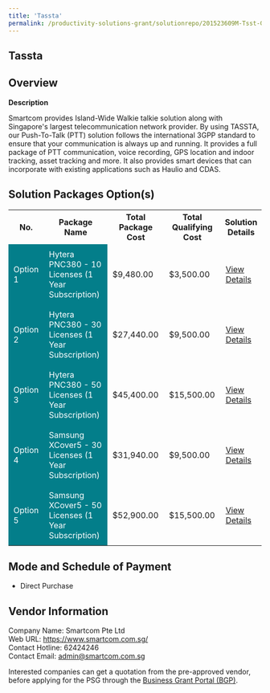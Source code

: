 ```yaml
---
title: 'Tassta'
permalink: /productivity-solutions-grant/solutionrepo/201523609M-Tsst-G
---
```


## Tassta

## Overview

**Description**

Smartcom provides Island-Wide Walkie talkie solution along with Singapore's largest telecommunication network provider. By using TASSTA, our Push-To-Talk (PTT) solution follows the international 3GPP standard to ensure that your communication is always up and running. It provides a full package of PTT communication, voice recording, GPS location and indoor tracking, asset tracking and more. It also provides smart devices that can incorporate with existing applications such as Haulio and CDAS.

## Solution Packages Option(s)

<table>
<tr>
<th><b>No.</b></th>
<th><b>Package Name</b></th>
<th><b>Total Package Cost</b></th>
<th><b>Total Qualifying Cost</b></th>
<th><b>Solution Details</b></th>
</tr>
<tr>
<td style='padding: 10px; background-color: #037E8A; color: #FFFFFF;'>Option 1</td>
<td style='padding: 10px; background-color: #037E8A; color: #FFFFFF;'>Hytera PNC380 - 10 Licenses (1 Year Subscription)</td>
<td style='padding: 10px;'>$9,480.00</td>
<td style='padding: 10px;'>$3,500.00</td>
<td style='padding: 10px;'><a href='/images/psg/Smartcom_Tassta_28122023_Desensitised_Annex3_Part1.pdf' target='_blank'>View Details</a></td>
</tr>
<tr>
<td style='padding: 10px; background-color: #037E8A; color: #FFFFFF;'>Option 2</td>
<td style='padding: 10px; background-color: #037E8A; color: #FFFFFF;'>Hytera PNC380 - 30 Licenses (1 Year Subscription)</td>
<td style='padding: 10px;'>$27,440.00</td>
<td style='padding: 10px;'>$9,500.00</td>
<td style='padding: 10px;'><a href='/images/psg/Smartcom_Tassta_28122023_Desensitised_Annex3_Part2.pdf' target='_blank'>View Details</a></td>
</tr>
<tr>
<td style='padding: 10px; background-color: #037E8A; color: #FFFFFF;'>Option 3</td>
<td style='padding: 10px; background-color: #037E8A; color: #FFFFFF;'>Hytera PNC380 - 50 Licenses (1 Year Subscription)</td>
<td style='padding: 10px;'>$45,400.00</td>
<td style='padding: 10px;'>$15,500.00</td>
<td style='padding: 10px;'><a href='/images/psg/Smartcom_Tassta_28122023_Desensitised_Annex3_Part3.pdf' target='_blank'>View Details</a></td>
</tr>
<tr>
<td style='padding: 10px; background-color: #037E8A; color: #FFFFFF;'>Option 4</td>
<td style='padding: 10px; background-color: #037E8A; color: #FFFFFF;'>Samsung XCover5 - 30 Licenses (1 Year Subscription)</td>
<td style='padding: 10px;'>$31,940.00</td>
<td style='padding: 10px;'>$9,500.00</td>
<td style='padding: 10px;'><a href='/images/psg/Smartcom_Tassta_28122023_Desensitised_Annex3_Part4.pdf' target='_blank'>View Details</a></td>
</tr>
<tr>
<td style='padding: 10px; background-color: #037E8A; color: #FFFFFF;'>Option 5</td>
<td style='padding: 10px; background-color: #037E8A; color: #FFFFFF;'>Samsung XCover5 - 50 Licenses (1 Year Subscription)</td>
<td style='padding: 10px;'>$52,900.00</td>
<td style='padding: 10px;'>$15,500.00</td>
<td style='padding: 10px;'><a href='/images/psg/Smartcom_Tassta_28122023_Desensitised_Annex3_Part5.pdf' target='_blank'>View Details</a></td>
</tr>
</table>

## Mode and Schedule of Payment

 - Direct Purchase

## Vendor Information

 Company Name: Smartcom Pte Ltd<br>Web URL: https://www.smartcom.com.sg/ <br>Contact Hotline: 62424246 <br>Contact Email: admin@smartcom.com.sg <br>

Interested companies can get a quotation from the pre-approved vendor, before applying for the PSG through the <a href='https://www.businessgrants.gov.sg/' target='_blank' rel='noopener'>Business Grant Portal (BGP)</a>.

<script src="/jquery/resize-tables.js"></script>
